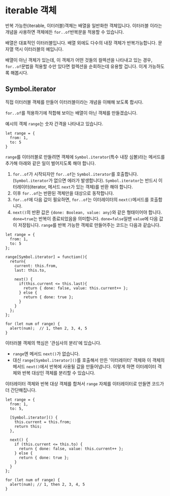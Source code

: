 # iterable 객체

반복 가능한(iterable, 이터러블)객체는 배열을 일반화한 객체입니다. 이터러블 이라는 개념을 사용하면 객체에든 `for..of`반복문을 적용할 수 있습니다.   
   
배열은 대표적인 이터러블입니다. 배열 외에도 다수의 내장 객체가 반복가능합니다. 문자열 역시 이터러블의 예입니다.   
   
배열이 아닌 객체가 있는데, 이 객체가 어떤 것들의 컬렉션을 나타내고 있는 경우, `for..of`문법을 적용할 수만 있다면 컬렉션을 순회하는데 유용할 겁니다. 이게 가능하도록 해봅시다.


## Symbol.iterator
직접 이터러블 객체를 만들어 이터러블이라는 개념을 이해해 보도록 합시다.   
   
`for..of`를 적용하기에 적합해 보이는 배열이 아닌 객체를 만들겠습니다.   
   
예시의 객체 `range`는 숫자 간격을 나타내고 있습니다.
```
let range = {
  from: 1,
  to: 5
}
```
`range`를 이터러블로 만들려면 객체에 `Symbol.iterator`(특수 내장 심볼)라는 메서드를 추가해 아래와 같은 일이 벌어지도록 해야 합니다.
1. `for..of`가 시작되자만 `for..of`는 `Symbol.iterator`를 호출합니다.(`Symbol.iterator`가 없으면 에러가 발생합니다). `Symbol.iterator`는 반드시 이터레이터(iterator, 메서드 `next`가 있는 객체)를 반환 해야 합니다.
2. 이후 `for..of`는 반환된 객체만을 대상으로 동작합니다.
3. `for..of`에 다음 값이 필요하면, `for..of`는 이터레이터의 `next()`메서드를 호출합니다.
4. `next()`의 반환 값은 `{done: Boolean, value: any}`와 같은 형태이어야 합니다. `done=true`는 반복이 종료되었음을 의미합니다. `done=false`일땐 `value`에 다음 값이 저장됩니다.
`range`를 반복 가능한 객체로 만들어주는 코드는 다음과 같습니다.
```
let range = {
  from: 1, 
  to: 5
};

range[Symbol.iterator] = function(){
  return{
    current: this.from,
    last: this.to,

    next() {
      if(this.current <= this.last){
        return { done: false, value: this.current++ };
      } else {
        return { done: true };
      }
    }
  };
};

for (let num of range) {
  alert(num);  // 1, then 2, 3, 4, 5
}
```
이터러블 객체의 핵심은 '관심사의 분리'에 있습니다.
- `range`엔 메서드 `next()`가 없습니다.
- 대신 `range[Symbol.iterator]()`를 호출해서 만든 '이터레이터' 객체와 이 객체의 메서드 `next()`에서 반복에 사용될 값을 만들어냅니다.
이렇게 하면 이터레이터 객체와 반복 대상인 객체를 분리할 수 있습니다.   
   
이터레이터 객체와 반복 대상 객체를 합쳐서 `range` 자체를 이터레이터로 만들면 코드가 더 간단해집니다.
```
let range = {
  from: 1,
  to: 5,

  [Symbol.iterator]() {
    this.current = this.from;
    return this;
  },

  next() {
    if (this.current <= this.to) {
      return { done: false, value: this.current++ };
    } else {
      return { done: true };
    }
  }
};

for (let num of range) {
  alert(num); // 1, then 2, 3, 4, 5
}
```



